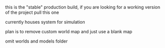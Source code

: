 this is the "stable" production build, if you are looking for a working version of the project pull this one

currently houses system for simulation 

plan is to remove custom world map and just use a blank map 

omit worlds and models folder

